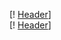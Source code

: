 [! [Header](https://github.com/rt-fan/rt-fan/blob/main/assets/header.png?raw=true)]\
[! [Header](https://github.com/rt-fan/rt-fan/blob/main/assets/header1.png?raw=true)]
